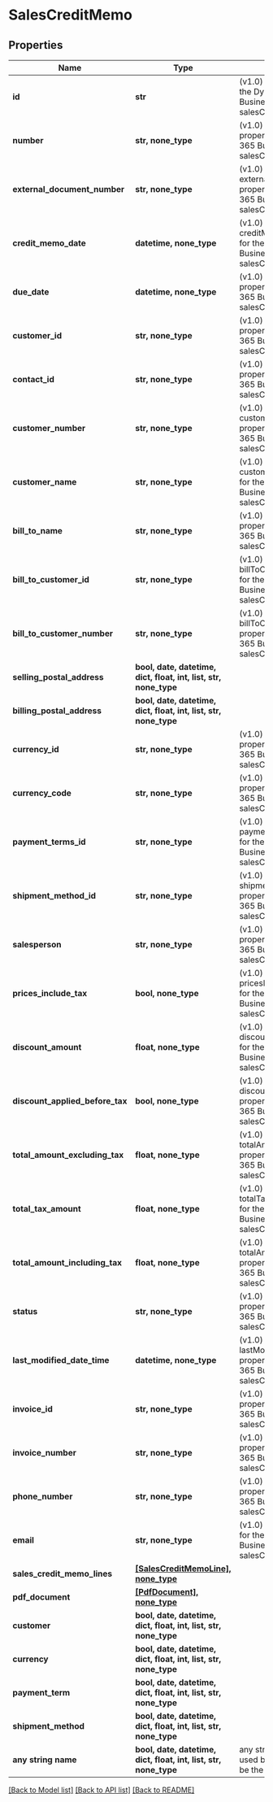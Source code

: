 # SalesCreditMemo


## Properties
Name | Type | Description | Notes
------------ | ------------- | ------------- | -------------
**id** | **str** | (v1.0) The id property for the Dynamics 365 Business Central salesCreditMemo entity | [optional] 
**number** | **str, none_type** | (v1.0) The number property for the Dynamics 365 Business Central salesCreditMemo entity | [optional] 
**external_document_number** | **str, none_type** | (v1.0) The externalDocumentNumber property for the Dynamics 365 Business Central salesCreditMemo entity | [optional] 
**credit_memo_date** | **datetime, none_type** | (v1.0) The creditMemoDate property for the Dynamics 365 Business Central salesCreditMemo entity | [optional] 
**due_date** | **datetime, none_type** | (v1.0) The dueDate property for the Dynamics 365 Business Central salesCreditMemo entity | [optional] 
**customer_id** | **str, none_type** | (v1.0) The customerId property for the Dynamics 365 Business Central salesCreditMemo entity | [optional] 
**contact_id** | **str, none_type** | (v1.0) The contactId property for the Dynamics 365 Business Central salesCreditMemo entity | [optional] 
**customer_number** | **str, none_type** | (v1.0) The customerNumber property for the Dynamics 365 Business Central salesCreditMemo entity | [optional] 
**customer_name** | **str, none_type** | (v1.0) The customerName property for the Dynamics 365 Business Central salesCreditMemo entity | [optional] 
**bill_to_name** | **str, none_type** | (v1.0) The billToName property for the Dynamics 365 Business Central salesCreditMemo entity | [optional] 
**bill_to_customer_id** | **str, none_type** | (v1.0) The billToCustomerId property for the Dynamics 365 Business Central salesCreditMemo entity | [optional] 
**bill_to_customer_number** | **str, none_type** | (v1.0) The billToCustomerNumber property for the Dynamics 365 Business Central salesCreditMemo entity | [optional] 
**selling_postal_address** | **bool, date, datetime, dict, float, int, list, str, none_type** |  | [optional] 
**billing_postal_address** | **bool, date, datetime, dict, float, int, list, str, none_type** |  | [optional] 
**currency_id** | **str, none_type** | (v1.0) The currencyId property for the Dynamics 365 Business Central salesCreditMemo entity | [optional] 
**currency_code** | **str, none_type** | (v1.0) The currencyCode property for the Dynamics 365 Business Central salesCreditMemo entity | [optional] 
**payment_terms_id** | **str, none_type** | (v1.0) The paymentTermsId property for the Dynamics 365 Business Central salesCreditMemo entity | [optional] 
**shipment_method_id** | **str, none_type** | (v1.0) The shipmentMethodId property for the Dynamics 365 Business Central salesCreditMemo entity | [optional] 
**salesperson** | **str, none_type** | (v1.0) The salesperson property for the Dynamics 365 Business Central salesCreditMemo entity | [optional] 
**prices_include_tax** | **bool, none_type** | (v1.0) The pricesIncludeTax property for the Dynamics 365 Business Central salesCreditMemo entity | [optional] 
**discount_amount** | **float, none_type** | (v1.0) The discountAmount property for the Dynamics 365 Business Central salesCreditMemo entity | [optional] 
**discount_applied_before_tax** | **bool, none_type** | (v1.0) The discountAppliedBeforeTax property for the Dynamics 365 Business Central salesCreditMemo entity | [optional] 
**total_amount_excluding_tax** | **float, none_type** | (v1.0) The totalAmountExcludingTax property for the Dynamics 365 Business Central salesCreditMemo entity | [optional] 
**total_tax_amount** | **float, none_type** | (v1.0) The totalTaxAmount property for the Dynamics 365 Business Central salesCreditMemo entity | [optional] 
**total_amount_including_tax** | **float, none_type** | (v1.0) The totalAmountIncludingTax property for the Dynamics 365 Business Central salesCreditMemo entity | [optional] 
**status** | **str, none_type** | (v1.0) The status property for the Dynamics 365 Business Central salesCreditMemo entity | [optional] 
**last_modified_date_time** | **datetime, none_type** | (v1.0) The lastModifiedDateTime property for the Dynamics 365 Business Central salesCreditMemo entity | [optional] 
**invoice_id** | **str, none_type** | (v1.0) The invoiceId property for the Dynamics 365 Business Central salesCreditMemo entity | [optional] 
**invoice_number** | **str, none_type** | (v1.0) The invoiceNumber property for the Dynamics 365 Business Central salesCreditMemo entity | [optional] 
**phone_number** | **str, none_type** | (v1.0) The phoneNumber property for the Dynamics 365 Business Central salesCreditMemo entity | [optional] 
**email** | **str, none_type** | (v1.0) The email property for the Dynamics 365 Business Central salesCreditMemo entity | [optional] 
**sales_credit_memo_lines** | [**[SalesCreditMemoLine], none_type**](SalesCreditMemoLine.md) |  | [optional] 
**pdf_document** | [**[PdfDocument], none_type**](PdfDocument.md) |  | [optional] 
**customer** | **bool, date, datetime, dict, float, int, list, str, none_type** |  | [optional] 
**currency** | **bool, date, datetime, dict, float, int, list, str, none_type** |  | [optional] 
**payment_term** | **bool, date, datetime, dict, float, int, list, str, none_type** |  | [optional] 
**shipment_method** | **bool, date, datetime, dict, float, int, list, str, none_type** |  | [optional] 
**any string name** | **bool, date, datetime, dict, float, int, list, str, none_type** | any string name can be used but the value must be the correct type | [optional]

[[Back to Model list]](../README.md#documentation-for-models) [[Back to API list]](../README.md#documentation-for-api-endpoints) [[Back to README]](../README.md)



